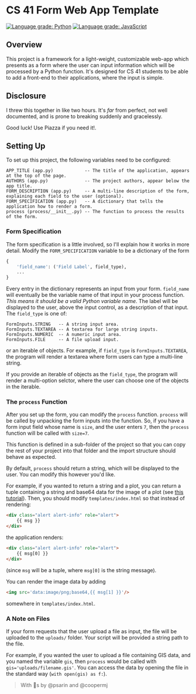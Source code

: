 # CS 41 Form Web App Template

[![Language grade: Python](https://img.shields.io/lgtm/grade/python/g/stanfordpython/form-webapp.svg?logo=lgtm&logoWidth=18)](https://lgtm.com/projects/g/stanfordpython/form-webapp/context:python)
[![Language grade: JavaScript](https://img.shields.io/lgtm/grade/javascript/g/stanfordpython/form-webapp.svg?logo=lgtm&logoWidth=18)](https://lgtm.com/projects/g/stanfordpython/form-webapp/context:javascript)

## Overview
This project is a framework for a light-weight, customizable web-app which presents as a form where the user can input information which will be processed by a Python function. It's designed for CS 41 students to be able to add a front-end to their applications, where the input is simple.

## Disclosure
I threw this together in like two hours. It's *far* from perfect, not well documented, and is prone to breaking suddenly and gracelessly.

Good luck! Use Piazza if you need it!.

## Setting Up
To set up this project, the following variables need to be configured:

```
APP_TITLE (app.py)            -- The title of the application, appears at the top of the page.
AUTHORS (app.py)              -- The project authors, appear below the app title.
FORM_DESCRIPTION (app.py)     -- A multi-line description of the form, explaining each field to the user (optional).
FORM_SPECIFICATION (app.py)   -- A dictionary that tells the application how to render a form.
process (process/__init__.py) -- The function to process the results of the form.
```

### Form Specification
The form specification is a little involved, so I'll explain how it works in more detail. Modify the `FORM_SPECIFICATION` variable to be a dictionary of the form

```python
{
	'field_name': ('Field Label', field_type),
	...
}
```

Every entry in the dictionary represents an input from your form. `field_name` will eventually be the variable name of that input in your process function. *This means it should be a valid Python variable name*. The label will be displayed to the user, above the input control, as a description of that input. The `field_type` is one of:

```
FormInputs.STRING   -- A string input area.
FormInputs.TEXTAREA -- A textarea for large string inputs.
FormInputs.NUMERIC  -- A numeric input area.
FormInputs.FILE     -- A file upload input.
```

or an iterable of objects. For example, if `field_type` is `FormInputs.TEXTAREA`, the program will render a textarea where form users can type a multi-line string.

If you provide an iterable of objects as the `field_type`, the program will render a multi-option selctor, where the user can choose one of the objects in the iterable.

### The `process` Function
After you set up the form, you can modify the `process` function. `process` will be called by unpacking the form inputs into the function. So, if you have a form input field whose name is `size`, and the user enters `7`, then the `process` function will be called with `size=7`.

This function is defined in a sub-folder of the project so that you can copy the rest of your project into that folder and the import structure should behave as expected.

By default, `process` should return a string, which will be displayed to the user. You can modify this however you'd like. 

For example, if you wanted to return a string and a plot, you can return a tuple containing a string and base64 data for the image of a plot (see [this tutorial](https://matplotlib.org/faq/howto_faq.html#how-to-use-matplotlib-in-a-web-application-server)). Then, you should modify `templates/index.html` so that instead of rendering:

```html
<div class="alert alert-info" role="alert">
    {{ msg }}
</div>
```

the application renders:

```html
<div class="alert alert-info" role="alert">
    {{ msg[0] }}
</div>
```

(since `msg` will be a tuple, where `msg[0]` is the string message).

You can render the image data by adding 

```html
<img src='data:image/png;base64,{{ msg[1] }}'/>
```

somewhere in `templates/index.html`.

### A Note on Files
If your form requests that the user upload a file as input, the file will be uploaded to the `uploads/` folder. Your script will be provided a string path to the file.

For example, if you wanted the user to upload a file containing GIS data, and you named the variable `gis`, then `process` would be called with `gis='uploads/filename.gis'`. You can access the data by opening the file in the standard way (`with open(gis) as f:`).

> With &#129412;s by @psarin and @coopermj
